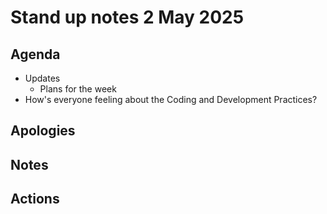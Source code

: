 # Stand up notes 2 May 2025

## Agenda

- Updates
    - Plans for the week
- How's everyone feeling about the Coding and Development Practices?

## Apologies


## Notes



## Actions

